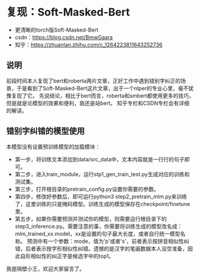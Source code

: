 # 复现：Soft-Masked-Bert
- 更清晰的torch版Soft-Masked-Bert
- csdn：https://blog.csdn.net/BmwGaara
- 知乎：https://zhuanlan.zhihu.com/c_1264223811643252736

## 说明
前段时间本人复现了bert和roberta两片文章，正好工作中遇到错别字纠正的场景，于是看到了Soft-Masked-Bert这片文章，出于一个nlper的专业心里，毫不犹豫复现了它。
先说结论，相比于bert而言，roberta和smbert都使用更多的技巧，但是就是论模型的效果和便利，我还是站bert。
知乎专栏和CSDN专栏会有详细的解读。

## 错别字纠错的模型使用
本模型没有设置预训练模型的加载模块：
- 第一步，将训练文本添加到data/src_data中，文本内容就是一行行的句子即可。
- 第二步，进入train_module，运行stp1_gen_train_test.py生成对应的训练和测试集。
- 第三步，打开根目录的pretrain_config.py设置你需要的参数。
- 第四步，修改好参数后，即可运行python3 step2_pretrain_mlm.py来训练了，这里训练的只是掩码模型。训练生成的模型保存在checkpoint/finetune里。
- 第五步，如果你需要预测并测试你的模型，则需要运行根目录下的step3_inference.py。需要注意的事，你需要将训练生成的模型改名成：mlm_trained_xx.model，xx是设置的句子最大长度，或者自行统一模型名称。
预测中有一个参数：mode，值为'p'或者's'，前者表示按拼音相似性纠错，后者表示按字形相似性纠错。遗憾的是汉字的笔画数据本人没空准备，因此自形相似性的纠正字是候选字中的top1。

我是隔壁小王，欢迎大家留言了。

